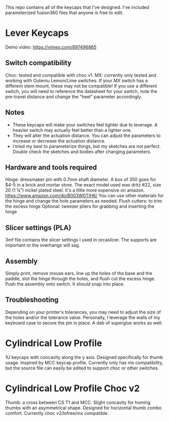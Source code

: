 This repo contains all of the keycaps that I've designed.
I've included parameterized fusion360 files that anyone is free to edit.

# Lever Keycaps
Demo video: https://vimeo.com/897496865

## Switch compatibility
Choc: tested and compatible with choc v1.
MX: currently only tested and working with Outemu Lemon/Lime switches. If your MX switch has a different stem mount, these may not be compatible!
If you use a different switch, you will need to reference the datasheet for your switch, note the pre-travel distance and change the "heel" parameter accordingly.
    
## Notes
- These keycaps will make your switches feel lighter due to leverage. A heavier switch may actually feel better than a lighter one.
- They will alter the actuation distance. You can adjust the parameters to increase or decrease the actuation distance.
- I tried my best to parameterize things, but my sketches are not perfect. Double check the sketches and bodies after changing parameters.

## Hardware and tools required 
Hinge: dressmaker pin with 0.7mm shaft diameter. A box of 350 goes for $4-5 in a brick and mortar store. The exact model used was dritz #22, size 20 (1 ¼") nickel plated steel. it's a little more expensive on amazon. https://www.amazon.com/dp/B003W0TIH6/
You can use other materials for the hinge and change the hole parameters as needed.
Flush cutters: to trim the excess hinge
Optional: tweezer pliers for grabbing and inserting the hinge

## Slicer settings (PLA)
3mf file contains the slicer settings I used in orcaslicer.
The supports are important or the overhangs will sag.

## Assembly
Simply print, remove mouse ears, line up the holes of the base and the paddle, slot the hinge through the holes, and flush cut the excess hinge. Push the assembly onto switch. It should snap into place.

## Troubleshooting
Depending on your printer's tolerances, you may need to adjust the size of the holes and/or the tolerance value. 
Personally, I leverage the walls of my keyboard case to secure the pin in place. A dab of superglue works as well.

# Cylindrical Low Profile
1U keycaps with concavity along the y axis. Designed specifically for thumb usage. Inspired by MCC keycap profile.
Currently only has mx compatibility, but the source file can easily be edited to support choc or other switches.

# Cylindrical Low Profile Choc v2
Thumb: a cross between CS T1 and MCC. Slight concavity for homing thumbs with an asymmetrical shape. Designed for horizontal thumb combo comfort.
Currently choc v2/lofree/mx compatible.
